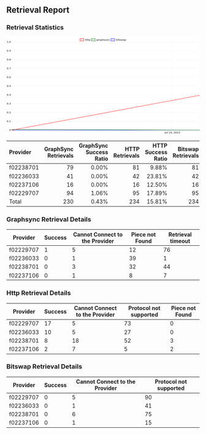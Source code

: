## Retrieval Report
### Retrieval Statistics
<img src="https://raw.githubusercontent.com/data-preservation-programs/filplus-checker-assets/main/filecoin-project/filecoin-plus-large-datasets/issues/1834/1689824761040.png"/>

| Provider  | GraphSync Retrievals | GraphSync Success Ratio | HTTP Retrievals | HTTP Success Ratio | Bitswap Retrievals | Bitswap Success Ratio |
| :-------- | -------------------: | ----------------------: | --------------: | -----------------: | -----------------: | --------------------: |
| f02238701 |                   79 |                   0.00% |              81 |              9.88% |                 81 |                 0.00% |
| f02236033 |                   41 |                   0.00% |              42 |             23.81% |                 42 |                 0.00% |
| f02237106 |                   16 |                   0.00% |              16 |             12.50% |                 16 |                 0.00% |
| f02229707 |                   94 |                   1.06% |              95 |             17.89% |                 95 |                 0.00% |
| Total     |                  230 |                   0.43% |             234 |             15.81% |                234 |                 0.00% |

### Graphsync Retrieval Details
| Provider  | Success | Cannot Connect to the Provider | Piece not Found | Retrieval timeout |
| --------- | ------- | ------------------------------ | --------------- | ----------------- |
| f02229707 | 1       | 5                              | 12              | 76                |
| f02236033 | 0       | 1                              | 39              | 1                 |
| f02238701 | 0       | 3                              | 32              | 44                |
| f02237106 | 0       | 1                              | 8               | 7                 |

### Http Retrieval Details
| Provider  | Success | Cannot Connect to the Provider | Protocol not supported | Piece not Found |
| --------- | ------- | ------------------------------ | ---------------------- | --------------- |
| f02229707 | 17      | 5                              | 73                     | 0               |
| f02236033 | 10      | 5                              | 27                     | 0               |
| f02238701 | 8       | 18                             | 52                     | 3               |
| f02237106 | 2       | 7                              | 5                      | 2               |

### Bitswap Retrieval Details
| Provider  | Success | Cannot Connect to the Provider | Protocol not supported |
| --------- | ------- | ------------------------------ | ---------------------- |
| f02229707 | 0       | 5                              | 90                     |
| f02236033 | 0       | 1                              | 41                     |
| f02238701 | 0       | 6                              | 75                     |
| f02237106 | 0       | 1                              | 15                     |
